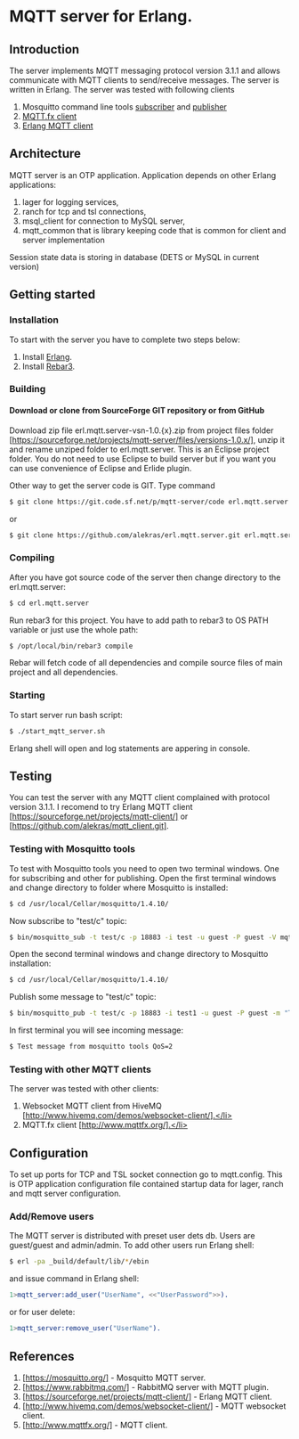 # MQTT server for Erlang.
## Introduction
The server implements MQTT messaging protocol version 3.1.1 and allows communicate with MQTT clients to send/receive messages.
The server is written in Erlang. 
The server was tested with following clients

1. Mosquitto command line tools [subscriber](https://mosquitto.org/man/mosquitto_sub-1.html) and [publisher](https://mosquitto.org/man/mosquitto_pub-1.html)
2. [MQTT.fx client](http://www.mqttfx.org/)
3. [Erlang MQTT client](https://sourceforge.net/projects/mqtt-client/)

## Architecture
MQTT server is an OTP application. Application depends on other Erlang applications: 

1. lager for logging services,
2. ranch for tcp and tsl connections,
3. msql_client for connection to MySQL server,
4. mqtt_common that is library keeping code that is common for client and server implementation

Session state data is storing in database (DETS or MySQL in current version)

## Getting started
### Installation
To start with the server you have to complete two steps below:

1. Install [Erlang](http://www.erlang.org/download.html).
2. Install [Rebar3](https://www.rebar3.org/).

### Building
#### Download or clone from SourceForge GIT repository or from GitHub
Download zip file erl.mqtt.server-vsn-1.0.{x}.zip from project files folder [https://sourceforge.net/projects/mqtt-server/files/versions-1.0.x/],
unzip it and rename unziped folder to erl.mqtt.server. This is an Eclipse project folder. You do not need to use Eclipse to build server but 
if you want you can use convenience of Eclipse and Erlide plugin.

Other way to get the server code is GIT. Type command
```bash
$ git clone https://git.code.sf.net/p/mqtt-server/code erl.mqtt.server
```
or
```bash
$ git clone https://github.com/alekras/erl.mqtt.server.git erl.mqtt.server
```

### Compiling
After you have got source code of the server then change directory to the erl.mqtt.server:
```bash
$ cd erl.mqtt.server
```
Run rebar3 for this project. You have to add path to rebar3 to OS PATH variable or just use the whole path:
```bash
$ /opt/local/bin/rebar3 compile
```
Rebar will fetch code of all dependencies and compile source files of main project and all dependencies.

### Starting

To start server run bash script:
```bash
$ ./start_mqtt_server.sh
```
Erlang shell will open and log statements are appering in console.

## Testing

You can test the server with any MQTT client complained with protocol version 3.1.1.
I recomend to try Erlang MQTT client [https://sourceforge.net/projects/mqtt-client/] or [https://github.com/alekras/mqtt_client.git].

### Testing with Mosquitto tools
To test with Mosquitto tools you need to open two terminal windows. One for subscribing and other for publishing.
Open the first terminal windows and change directory to folder where Mosquitto is installed:
```bash
$ cd /usr/local/Cellar/mosquitto/1.4.10/
```
Now subscribe to "test/c" topic:
```bash
$ bin/mosquitto_sub -t test/c -p 18883 -i test -u guest -P guest -V mqttv311
```
Open the second terminal windows and change directory to Mosquitto installation:
```bash
$ cd /usr/local/Cellar/mosquitto/1.4.10/
```
Publish some message to "test/c" topic:
```bash
$ bin/mosquitto_pub -t test/c -p 18883 -i test1 -u guest -P guest -m "Test message from mosquitto tools QoS=2" -q 2 -V mqttv311
```
In first terminal you will see incoming message:
```bash
$ Test message from mosquitto tools QoS=2
```

### Testing with other MQTT clients
The server was tested with other clients:

1. Websocket MQTT client from HiveMQ [http://www.hivemq.com/demos/websocket-client/].</li>
2. MQTT.fx client [http://www.mqttfx.org/].</li>

## Configuration

To set up ports for TCP and TSL socket connection go to mqtt.config. This is OTP application configuration file contained startup data for
lager, ranch and mqtt server configuration.

### Add/Remove users

The MQTT server is distributed with preset user dets db. Users are guest/guest and admin/admin.
To add other users run Erlang shell:
```bash
$ erl -pa _build/default/lib/*/ebin
```
and issue command in Erlang shell:
```erlang
1>mqtt_server:add_user("UserName", <<"UserPassword">>).
```
or for user delete:
```erlang
1>mqtt_server:remove_user("UserName").
```

## References

1. [https://mosquitto.org/] - Mosquitto MQTT server.
2. [https://www.rabbitmq.com/] - RabbitMQ server with MQTT plugin.
3. [https://sourceforge.net/projects/mqtt-client/] - Erlang MQTT client.
4. [http://www.hivemq.com/demos/websocket-client/] - MQTT websocket client.
5. [http://www.mqttfx.org/] - MQTT client.


